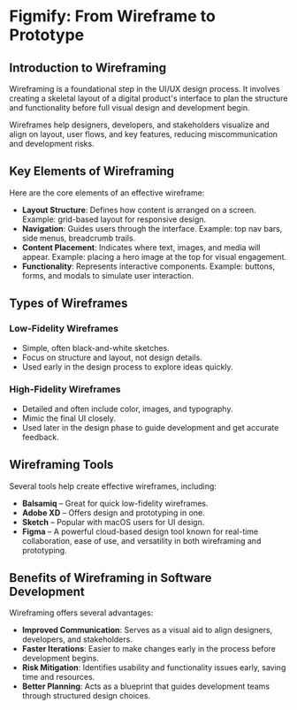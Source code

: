 # Figmify: From Wireframe to Prototype

## Introduction to Wireframing
Wireframing is a foundational step in the UI/UX design process. It involves creating a skeletal layout of a digital product's interface to plan the structure and functionality before full visual design and development begin.

Wireframes help designers, developers, and stakeholders visualize and align on layout, user flows, and key features, reducing miscommunication and development risks.


## Key Elements of Wireframing

Here are the core elements of an effective wireframe:

- **Layout Structure**: Defines how content is arranged on a screen. Example: grid-based layout for responsive design.
- **Navigation**: Guides users through the interface. Example: top nav bars, side menus, breadcrumb trails.
- **Content Placement**: Indicates where text, images, and media will appear. Example: placing a hero image at the top for visual engagement.
- **Functionality**: Represents interactive components. Example: buttons, forms, and modals to simulate user interaction.


## Types of Wireframes

### Low-Fidelity Wireframes
- Simple, often black-and-white sketches.
- Focus on structure and layout, not design details.
- Used early in the design process to explore ideas quickly.

### High-Fidelity Wireframes
- Detailed and often include color, images, and typography.
- Mimic the final UI closely.
- Used later in the design phase to guide development and get accurate feedback.

## Wireframing Tools

Several tools help create effective wireframes, including:

- **Balsamiq** – Great for quick low-fidelity wireframes.
- **Adobe XD** – Offers design and prototyping in one.
- **Sketch** – Popular with macOS users for UI design.
- **Figma** – A powerful cloud-based design tool known for real-time collaboration, ease of use, and versatility in both wireframing and prototyping.


## Benefits of Wireframing in Software Development

Wireframing offers several advantages:

- **Improved Communication**: Serves as a visual aid to align designers, developers, and stakeholders.
- **Faster Iterations**: Easier to make changes early in the process before development begins.
- **Risk Mitigation**: Identifies usability and functionality issues early, saving time and resources.
- **Better Planning**: Acts as a blueprint that guides development teams through structured design choices.
